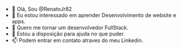 - 👋 Olá, Sou @RenatoJr82
- 👀 Eu estou interessado em aprender Desenvolvimento de website e apps.
- 🌱 Quero me tornar um desenvolvedor FullStack.
- 💞️ Estou a disposição para ajuda no que puder.
- 📫 Podem entrar em contato atraves do meu Linkedin.

<!---
RenatoJr82/RenatoJr82 is a ✨ special ✨ repository because its `README.md` (this file) appears on your GitHub profile.
You can click the Preview link to take a look at your changes.
--->

